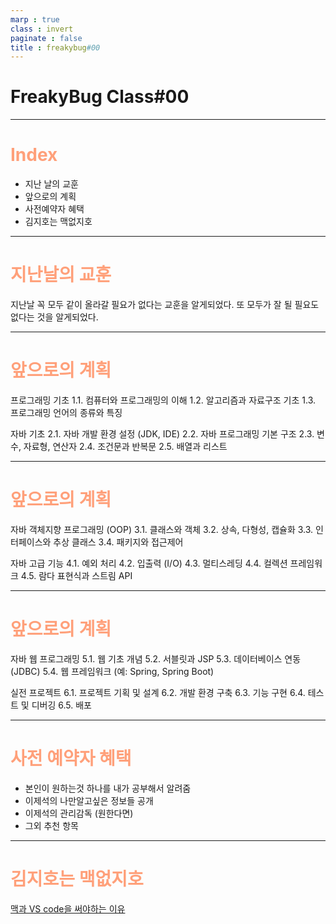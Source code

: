 ```yaml
---
marp : true
class : invert
paginate : false
title : freakybug#00
---
```


# <!---fit--->FreakyBug Class#00

---

<!--paginate : true--->
# <span style="color:#FFA07A;">Index</span>

- 지난 날의 교훈
- 앞으로의 계획
- 사전예약자 혜택
- 김지호는 맥없지호

---

# <span style="color:#FFA07A;">지난날의 교훈</span>

지난날 꼭 모두 같이 올라갈 필요가 없다는 교훈을 알게되었다.
또 모두가 잘 될 필요도 없다는 것을 알게되었다.

---

# <span style="color:#FFA07A;">앞으로의 계획</span>

프로그래밍 기초
1.1. 컴퓨터와 프로그래밍의 이해
1.2. 알고리즘과 자료구조 기초
1.3. 프로그래밍 언어의 종류와 특징

자바 기초
2.1. 자바 개발 환경 설정 (JDK, IDE)
2.2. 자바 프로그래밍 기본 구조
2.3. 변수, 자료형, 연산자
2.4. 조건문과 반복문
2.5. 배열과 리스트

---

# <span style="color:#FFA07A;">앞으로의 계획</span>


자바 객체지향 프로그래밍 (OOP)
3.1. 클래스와 객체
3.2. 상속, 다형성, 캡슐화
3.3. 인터페이스와 추상 클래스
3.4. 패키지와 접근제어



자바 고급 기능
4.1. 예외 처리
4.2. 입출력 (I/O)
4.3. 멀티스레딩
4.4. 컬렉션 프레임워크
4.5. 람다 표현식과 스트림 API

---

# <span style="color:#FFA07A;">앞으로의 계획</span>

자바 웹 프로그래밍
5.1. 웹 기초 개념
5.2. 서블릿과 JSP
5.3. 데이터베이스 연동 (JDBC)
5.4. 웹 프레임워크 (예: Spring, Spring Boot)

실전 프로젝트
6.1. 프로젝트 기획 및 설계
6.2. 개발 환경 구축
6.3. 기능 구현
6.4. 테스트 및 디버깅
6.5. 배포

---

# <span style="color:#FFA07A;">사전 예약자 혜택</span>

- 본인이 원하는것 하나를 내가 공부해서 알려줌
- 이제석의 나만알고싶은 정보들 공개
- 이제석의 관리감독 (원한다면)
- 그외 추천 항목

---

# <span style="color:#FFA07A;">김지호는 맥없지호</span>

[맥과 VS code을 써야하는 이유](https://www.youtube.com/watch?v=y0zzFhNfcY4&t=168s)

